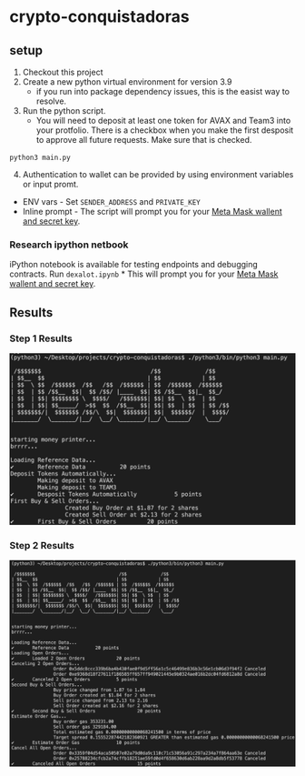 # crypto-conquistadoras

## setup 

1. Checkout this project
2. Create a new python virtual environment for version 3.9
    * if you run into package dependency issues, this is the easist way to resolve.
3. Run the python script. 
   *  You will need to deposit at least one token for AVAX and Team3 into your protfolio. There is a checkbox when you make the first desposit to approve all future requests. Make sure that is checked.

```
python3 main.py
```

4. Authentication to wallet can be provided by using environment variables or input promt. 
* ENV vars - Set `SENDER_ADDRESS` and `PRIVATE_KEY`
* Inline prompt - The script will prompt you for your [Meta Mask wallent and secret key](https://metamask.zendesk.com/hc/en-us/articles/360015289632-How-to-Export-an-Account-Private-Key).

### Research ipython netbook  

iPython notebook is available for testing endpoints and debugging contracts. 
Run `dexalot.ipynb`
    * This will prompt you for your [Meta Mask wallent and secret key](https://metamask.zendesk.com/hc/en-us/articles/360015289632-How-to-Export-an-Account-Private-Key).

## Results

### Step 1 Results
![Results 1](https://github.com/leegitw/crypto-conquistadoras/blob/master/dexalot-mm-2022-03-27-results1.png)

### Step 2 Results
![Results 2](https://github.com/leegitw/crypto-conquistadoras/blob/master/dexalot-mm-2022-03-27-results2.png)


